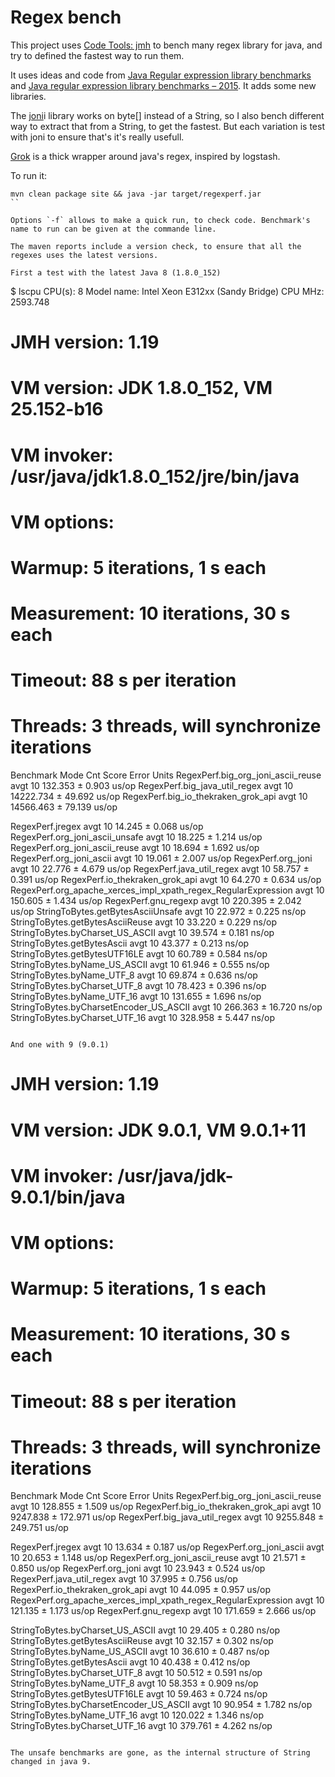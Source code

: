 # Regex bench

This project uses [Code Tools: jmh](http://openjdk.java.net/projects/code-tools/jmh/) to bench many regex library for java, and try to defined the fastest way to run them.

It uses ideas and code from [Java Regular expression library benchmarks](http://tusker.org/regex/regex_benchmark.html) and [Java regular expression library benchmarks – 2015](https://www.javaadvent.com/2015/12/java-regular-expression-library-benchmarks-2015.html). It adds some new libraries.

The [joni](https://github.com/jruby/jon)i library works on byte[] instead of a String, so I also bench different way to extract that from a String, to get the fastest. But each variation is test with joni to ensure that's it's really usefull.

[Grok](RegexPerf.org_joni_utf16le) is a thick wrapper around java's regex, inspired by logstash.

To run it:
```
mvn clean package site && java -jar target/regexperf.jar
``

Options `-f` allows to make a quick run, to check code. Benchmark's name to run can be given at the commande line.

The maven reports include a version check, to ensure that all the regexes uses the latest versions.

First a test with the latest Java 8 (1.8.0_152)

```
$ lscpu 
CPU(s):                8
Model name:            Intel Xeon E312xx (Sandy Bridge)
CPU MHz:               2593.748

# JMH version: 1.19
# VM version: JDK 1.8.0_152, VM 25.152-b16
# VM invoker: /usr/java/jdk1.8.0_152/jre/bin/java
# VM options: <none>
# Warmup: 5 iterations, 1 s each
# Measurement: 10 iterations, 30 s each
# Timeout: 88 s per iteration
# Threads: 3 threads, will synchronize iterations

Benchmark                                                       Mode  Cnt      Score    Error  Units
RegexPerf.big_org_joni_ascii_reuse                              avgt   10    132.353 ±  0.903  us/op
RegexPerf.big_java_util_regex                                   avgt   10  14222.734 ± 49.692  us/op
RegexPerf.big_io_thekraken_grok_api                             avgt   10  14566.463 ± 79.139  us/op

RegexPerf.jregex                                                avgt   10     14.245 ±  0.068  us/op
RegexPerf.org_joni_ascii_unsafe                                 avgt   10     18.225 ±  1.214  us/op
RegexPerf.org_joni_ascii_reuse                                  avgt   10     18.694 ±  1.692  us/op
RegexPerf.org_joni_ascii                                        avgt   10     19.061 ±  2.007  us/op
RegexPerf.org_joni                                              avgt   10     22.776 ±  4.679  us/op
RegexPerf.java_util_regex                                       avgt   10     58.757 ±  0.391  us/op
RegexPerf.io_thekraken_grok_api                                 avgt   10     64.270 ±  0.634  us/op
RegexPerf.org_apache_xerces_impl_xpath_regex_RegularExpression  avgt   10    150.605 ±  1.434  us/op
RegexPerf.gnu_regexp                                            avgt   10    220.395 ±  2.042  us/op
StringToBytes.getBytesAsciiUnsafe                               avgt   10     22.972 ±  0.225  ns/op
StringToBytes.getBytesAsciiReuse                                avgt   10     33.220 ±  0.229  ns/op
StringToBytes.byCharset_US_ASCII                                avgt   10     39.574 ±  0.181  ns/op
StringToBytes.getBytesAscii                                     avgt   10     43.377 ±  0.213  ns/op
StringToBytes.getBytesUTF16LE                                   avgt   10     60.789 ±  0.584  ns/op
StringToBytes.byName_US_ASCII                                   avgt   10     61.946 ±  0.555  ns/op
StringToBytes.byName_UTF_8                                      avgt   10     69.874 ±  0.636  ns/op
StringToBytes.byCharset_UTF_8                                   avgt   10     78.423 ±  0.396  ns/op
StringToBytes.byName_UTF_16                                     avgt   10    131.655 ±  1.696  ns/op
StringToBytes.byCharsetEncoder_US_ASCII                         avgt   10    266.363 ± 16.720  ns/op
StringToBytes.byCharset_UTF_16                                  avgt   10    328.958 ±  5.447  ns/op
```

And one with 9 (9.0.1)

```
# JMH version: 1.19
# VM version: JDK 9.0.1, VM 9.0.1+11
# VM invoker: /usr/java/jdk-9.0.1/bin/java
# VM options: <none>
# Warmup: 5 iterations, 1 s each
# Measurement: 10 iterations, 30 s each
# Timeout: 88 s per iteration
# Threads: 3 threads, will synchronize iterations

Benchmark                                                       Mode  Cnt     Score     Error  Units
RegexPerf.big_org_joni_ascii_reuse                              avgt   10   128.855 ±   1.509  us/op
RegexPerf.big_io_thekraken_grok_api                             avgt   10  9247.838 ± 172.971  us/op
RegexPerf.big_java_util_regex                                   avgt   10  9255.848 ± 249.751  us/op

RegexPerf.jregex                                                avgt   10    13.634 ±   0.187  us/op
RegexPerf.org_joni_ascii                                        avgt   10    20.653 ±   1.148  us/op
RegexPerf.org_joni_ascii_reuse                                  avgt   10    21.571 ±   0.850  us/op
RegexPerf.org_joni                                              avgt   10    23.943 ±   0.524  us/op
RegexPerf.java_util_regex                                       avgt   10    37.995 ±   0.756  us/op
RegexPerf.io_thekraken_grok_api                                 avgt   10    44.095 ±   0.957  us/op
RegexPerf.org_apache_xerces_impl_xpath_regex_RegularExpression  avgt   10   121.135 ±   1.173  us/op
RegexPerf.gnu_regexp                                            avgt   10   171.659 ±   2.666  us/op

StringToBytes.byCharset_US_ASCII                                avgt   10    29.405 ±   0.280  ns/op
StringToBytes.getBytesAsciiReuse                                avgt   10    32.157 ±   0.302  ns/op
StringToBytes.byName_US_ASCII                                   avgt   10    36.610 ±   0.487  ns/op
StringToBytes.getBytesAscii                                     avgt   10    40.438 ±   0.412  ns/op
StringToBytes.byCharset_UTF_8                                   avgt   10    50.512 ±   0.591  ns/op
StringToBytes.byName_UTF_8                                      avgt   10    58.353 ±   0.909  ns/op
StringToBytes.getBytesUTF16LE                                   avgt   10    59.463 ±   0.724  ns/op
StringToBytes.byCharsetEncoder_US_ASCII                         avgt   10    90.954 ±   1.782  ns/op
StringToBytes.byName_UTF_16                                     avgt   10   120.022 ±   1.346  ns/op
StringToBytes.byCharset_UTF_16                                  avgt   10   379.761 ±   4.262  ns/op
```

The unsafe benchmarks are gone, as the internal structure of String changed in java 9.
